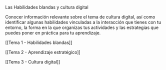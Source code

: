 Las Habilidades blandas y cultura digital

Conocer información relevante sobre el tema de cultura digital, así como identificar algunas habilidades vinculadas a la interacción que tienes con tu entorno, la forma en la que organizas tus actividades y las estrategias que puedes poner en práctica para tu aprendizaje.

[[Tema 1 - Habilidades blandas]]

[[Tema 2 - Aprendizaje estratégico]]

[[Tema 3 - Cultura digital]]

